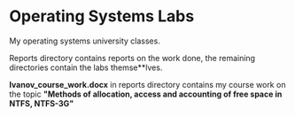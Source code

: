 # Operating Systems Labs

My operating systems university classes.

Reports directory contains reports on the work done, the remaining directories contain the labs themse**lves.

**Ivanov_course_work.docx** in reports directory contains my course work on the topic **"Methods of allocation, access and accounting of free space in NTFS, NTFS-3G"**
